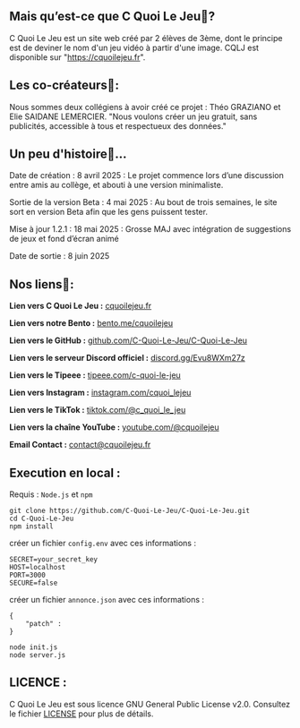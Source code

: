 ## **Mais qu’est-ce que C Quoi Le Jeu🤔?**

C Quoi Le Jeu est un site web créé par 2 élèves de 3ème, dont le principe est de deviner le nom d'un jeu vidéo à partir d'une image. CQLJ est disponible sur "https://cquoilejeu.fr".

## **Les co-créateurs🤝:**

Nous sommes deux collégiens à avoir créé ce projet : Théo GRAZIANO et Elie SAIDANE LEMERCIER. "Nous voulons créer un jeu gratuit, sans publicités, accessible à tous et respectueux des données."

## **Un peu d'histoire📜...**

Date de création : 8 avril 2025 : Le projet commence lors d’une discussion entre amis au collège, et abouti à une version minimaliste.

Sortie de la version Beta : 4 mai 2025 : Au bout de trois semaines, le site sort en version Beta afin que les gens puissent tester.

Mise à jour 1.2.1 : 18 mai 2025 : Grosse MAJ avec intégration de suggestions de jeux et fond d’écran animé

Date de sortie : 8 juin 2025

## **Nos liens🔗:**

**Lien vers C Quoi Le Jeu :** [cquoilejeu.fr](https://cquoilejeu.fr)

**Lien vers notre Bento :** [bento.me/cquoilejeu](https://bento.me/cquoilejeu)

**Lien vers le GitHub :** [github.com/C-Quoi-Le-Jeu/C-Quoi-Le-Jeu](https://github.com/C-Quoi-Le-Jeu/C-Quoi-Le-Jeu)

**Lien vers le serveur Discord officiel :** [discord.gg/Evu8WXm27z](https://discord.gg/Evu8WXm27z)

**Lien vers le Tipeee :** [tipeee.com/c-quoi-le-jeu](https://fr.tipeee.com/c-quoi-le-jeu)

**Lien vers Instagram :** [instagram.com/cquoi_lejeu](https://www.instagram.com/cquoi_lejeu?igsh=bDl6OGFtdnA2OGdo)

**Lien vers le TikTok :** [tiktok.com/@c_quoi_le_jeu](https://www.tiktok.com/@c_quoi_le_jeu?_t=ZN-8wN2w0gTh4w&_r=1)

**Lien vers la chaîne YouTube :** [youtube.com/@cquoilejeu](https://www.youtube.com/@cquoilejeu)

**Email Contact :** contact@cquoilejeu.fr

## **Execution en local :**

Requis : `Node.js` et `npm`
``` 
git clone https://github.com/C-Quoi-Le-Jeu/C-Quoi-Le-Jeu.git
cd C-Quoi-Le-Jeu
npm install
```
créer un fichier `config.env` avec ces informations :
```
SECRET=your_secret_key
HOST=localhost
PORT=3000
SECURE=false
```
créer un fichier `annonce.json` avec ces informations :
```
{
    "patch" :
}
```
```
node init.js
node server.js
```

## **LICENCE :**

C Quoi Le Jeu est sous licence GNU General Public License v2.0. Consultez le fichier [LICENSE](https://github.com/C-Quoi-Le-Jeu/C-Quoi-Le-Jeu/blob/main/LICENSE) pour plus de détails.
